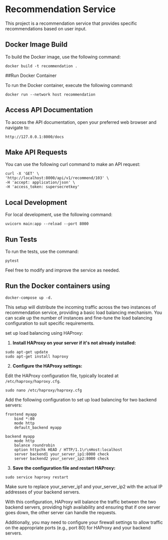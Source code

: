 # Recommendation Service

This project is a recommendation service that provides specific recommendations based on user input.

## Docker Image Build

To build the Docker image, use the following command:

`docker build -t recommendation .`

##Run Docker Container

To run the Docker container, execute the following command:

`docker run --network host recommendation`

## Access API Documentation

To access the API documentation, open your preferred web browser and navigate to:

`http://127.0.0.1:8000/docs`

## Make API Requests

You can use the following curl command to make an API request:

```
curl -X 'GET' \
'http://localhost:8000/api/v1/recommend/103' \
-H 'accept: application/json' \
-H 'access_token: supersecretkey'

```

## Local Development

For local development, use the following command:

`uvicorn main:app --reload --port 8000`

## Run Tests

To run the tests, use the command:

`pytest`

Feel free to modify and improve the service as needed.

## Run the Docker containers using

`docker-compose up -d.`

This setup will distribute the incoming traffic across the two instances of recommendation service, providing a basic load balancing mechanism. You can scale up the number of instances and fine-tune the load balancing configuration to suit specific requirements.

set up load balancing using HAProxy:

1. **Install HAProxy on your server if it's not already installed:**

```
sudo apt-get update
sudo apt-get install haproxy

```

2. **Configure the HAProxy settings:**

Edit the HAProxy configuration file, typically located at `/etc/haproxy/haproxy.cfg`.

`sudo nano /etc/haproxy/haproxy.cfg`

Add the following configuration to set up load balancing for two backend servers:

```
frontend myapp
    bind *:80
    mode http
    default_backend myapp

backend myapp
    mode http
    balance roundrobin
    option httpchk HEAD / HTTP/1.1\r\nHost:localhost
    server backend1 your_server_ip1:8000 check
    server backend2 your_server_ip2:8000 check

```

3. **Save the configuration file and restart HAProxy:**

`sudo service haproxy restart`

Make sure to replace your_server_ip1 and your_server_ip2 with the actual IP addresses of your backend servers.

With this configuration, HAProxy will balance the traffic between the two backend servers, providing high availability and ensuring that if one server goes down, the other server can handle the requests.

Additionally, you may need to configure your firewall settings to allow traffic on the appropriate ports (e.g., port 80) for HAProxy and your backend servers.
